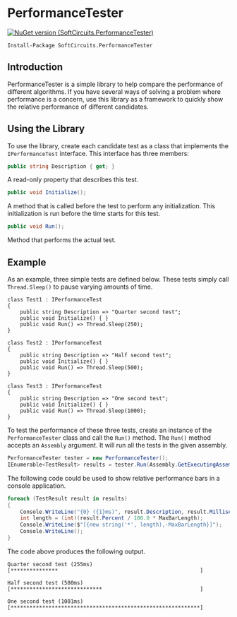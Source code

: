 # PerformanceTester

[![NuGet version (SoftCircuits.PerformanceTester)](https://img.shields.io/nuget/v/SoftCircuits.PerformanceTester.svg?style=flat-square)](https://www.nuget.org/packages/SoftCircuits.PerformanceTester/)

```
Install-Package SoftCircuits.PerformanceTester
```

## Introduction

PerformanceTester is a simple library to help compare the performance of different algorithms. If you have several ways of solving a problem where performance is a concern, use this library as a framework to quickly show the relative performance of different candidates.

## Using the Library

To use the library, create each candidate test as a class that implements the `IPerformanceTest` interface. This interface has three members:

```cs
public string Description { get; }
```

A read-only property that describes this test.

```cs
public void Initialize();
```

A method that is called before the test to perform any initialization. This initialization is run before the time starts for this test.

```cs
public void Run();
```

Method that performs the actual test.

## Example

As an example, three simple tests are defined below. These tests simply call `Thread.Sleep()` to pause varying amounts of time.

```
class Test1 : IPerformanceTest
{
    public string Description => "Quarter second test";
    public void Initialize() { }
    public void Run() => Thread.Sleep(250);
}

class Test2 : IPerformanceTest
{
    public string Description => "Half second test";
    public void Initialize() { }
    public void Run() => Thread.Sleep(500);
}

class Test3 : IPerformanceTest
{
    public string Description => "One second test";
    public void Initialize() { }
    public void Run() => Thread.Sleep(1000);
}
```

To test the performance of these three tests, create an instance of the `PerformanceTester` class and call the `Run()` method. The `Run()` method accepts an `Assembly` argument. It will run all the tests in the given assembly.

```cs
PerformanceTester tester = new PerformanceTester();
IEnumerable<TestResult> results = tester.Run(Assembly.GetExecutingAssembly());
```

The following code could be used to show relative performance bars in a console application.

```cs
foreach (TestResult result in results)
{
    Console.WriteLine("{0} ({1}ms)", result.Description, result.Milliseconds);
    int length = (int)(result.Percent / 100.0 * MaxBarLength);
    Console.WriteLine($"[{new string('*', length),-MaxBarLength}]");
    Console.WriteLine();
}
```

The code above produces the following output.

```
Quarter second test (255ms)
[***************                                             ]

Half second test (500ms)
[*****************************                               ]

One second test (1001ms)
[************************************************************]
```
